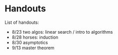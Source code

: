 # Handouts

List of handouts:

* 8/23 two algos: linear search / intro to algorithms
* 8/28 horses: induction
* 8/30 asymptotics
* 9/13 master theorem
